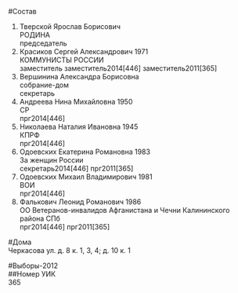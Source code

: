 #Состав  
1. Тверской Ярослав Борисович  
    РОДИНА  
    председатель  
2. Красиков Сергей Александрович 1971  
    КОММУНИСТЫ РОССИИ  
    заместитель заместитель2014[446] заместитель2011[365]  
3. Вершинина Александра Борисовна  
    собрание-дом  
    секретарь  
4. Андреева Нина Михайловна 1950  
    СР  
    прг2014[446]  
5. Николаева Наталия Ивановна 1945  
    КПРФ  
    прг2014[446]  
6. Одоевских Екатерина Романовна 1983  
    За женщин России  
    секретарь2014[446] прг2011[365]  
7. Одоевских Михаил Владимирович 1981  
    ВОИ  
    прг2014[446]  
8. Фалькович Леонид Романович 1986  
    ОО Ветеранов-инвалидов Афганистана и Чечни Калининского района СПб  
    прг2014[446] прг2011[365]  
  
#Дома  
Черкасова ул. д. 8 к. 1, 3, 4; д. 10 к. 1  
  
#Выборы-2012  
##Номер УИК  
365  
